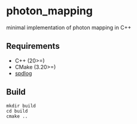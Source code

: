 # photon_mapping

minimal implementation of photon mapping in C++

## Requirements

* C++ (20>=)
* CMake (3.20>=)
* [spdlog](https://github.com/gabime/spdlog)

## Build

```
mkdir build
cd build
cmake ..
```
